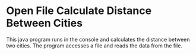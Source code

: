 
# Open File Calculate Distance Between Cities

This java program runs in the console and calculates the distance between two cities.
The program accesses a file and reads the data from the file. 
